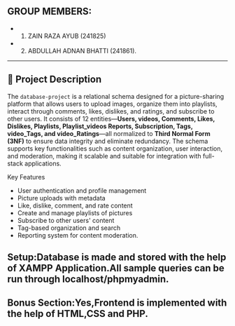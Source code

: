 ## GROUP MEMBERS:
- 1) ZAIN RAZA AYUB (241825)
- 2) ABDULLAH ADNAN BHATTI (241861).
---
## 📄 Project Description
The `database-project` is a relational schema designed for a picture-sharing platform that allows users to upload images, organize them into playlists, interact through comments, likes, dislikes, and ratings, and subscribe to other users. It consists of 12 entities—**Users, videos, Comments, Likes, Dislikes, Playlists, Playlist_videos Reports, Subscription, Tags, video_Tags, and video_Ratings**—all normalized to **Third Normal Form (3NF)** to ensure data integrity and eliminate redundancy. The schema supports key functionalities such as content organization, user interaction, and moderation, making it scalable and suitable for integration with full-stack applications.

  Key Features
- User authentication and profile management
- Picture uploads with metadata
- Like, dislike, comment, and rate content
- Create and manage playlists of pictures
- Subscribe to other users' content
- Tag-based organization and search
- Reporting system for content moderation.

## Setup:Database is made and stored with the help of XAMPP Application.All sample queries can be run through localhost/phpmyadmin.
## Bonus Section:Yes,Frontend is implemented with the help of HTML,CSS and PHP.
